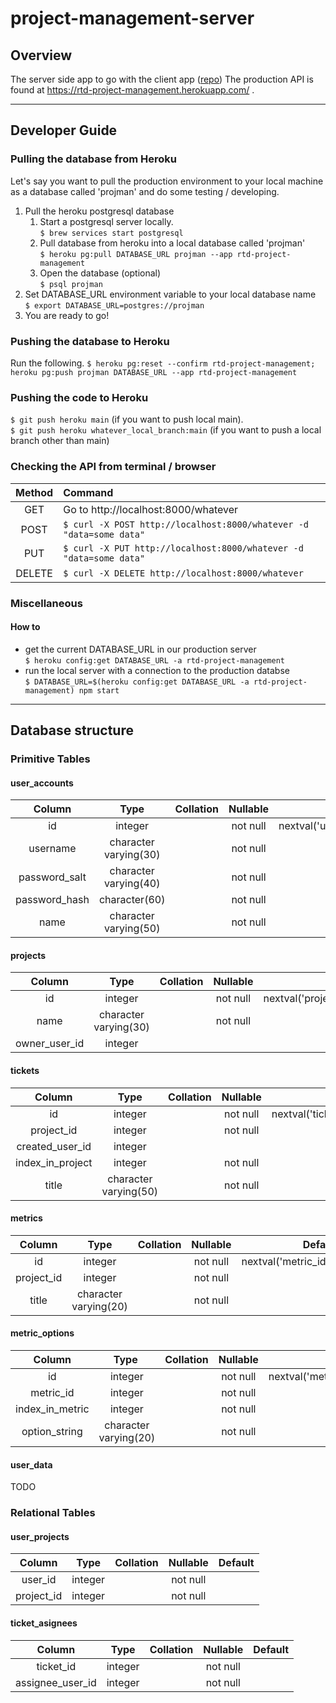 # project-management-server
## Overview
The server side app to go with the client app ([repo](https://github.com/rickythedeveloper/project-management-client/))
The production API is found at https://rtd-project-management.herokuapp.com/ .

---

## Developer Guide
### Pulling the database from Heroku
Let's say you want to pull the production environment to your local machine as a database called 'projman' and do some testing / developing.
1. Pull the heroku postgresql database
	1. Start a postgresql server locally.\
	`$ brew services start postgresql`
	2. Pull database from heroku into a local database called 'projman'\
	`$ heroku pg:pull DATABASE_URL projman --app rtd-project-management`
	3. Open the database (optional)\
	`$ psql projman`
2. Set DATABASE_URL environment variable to your local database name\
`$ export DATABASE_URL=postgres://projman`
1. You are ready to go!

### Pushing the database to Heroku
Run the following.
`$ heroku pg:reset --confirm rtd-project-management; heroku pg:push projman DATABASE_URL --app rtd-project-management`

### Pushing the code to Heroku
`$ git push heroku main` (if you want to push local main).\
`$ git push heroku whatever_local_branch:main` (if you want to push a local branch other than main)

### Checking the API from terminal / browser
Method | Command
:-: | :-
GET | Go to http://localhost:8000/whatever
POST | `$ curl -X POST http://localhost:8000/whatever -d "data=some data"`
PUT | `$ curl -X PUT http://localhost:8000/whatever -d "data=some data"`
DELETE | `$ curl -X DELETE http://localhost:8000/whatever`

### Miscellaneous
#### How to
- get the current DATABASE_URL in our production server\
`$ heroku config:get DATABASE_URL -a rtd-project-management`
- run the local server with a connection to the production databse\
`$ DATABASE_URL=$(heroku config:get DATABASE_URL -a rtd-project-management) npm start`

---

## Database structure
### Primitive Tables
#### user_accounts
Column | Type | Collation | Nullable | Default
:---:  | :--: | :--:      | :---:    | :---:
 id            | integer               |           | not null | nextval('user_accounts_id_seq'::regclass) 
 username      | character varying(30) |           | not null | 
 password_salt | character varying(40) |           | not null | 
 password_hash | character(60)         |           | not null | 
 name          | character varying(50) |           | not null | 
#### projects
Column | Type | Collation | Nullable | Default                
:---: | :---: | :---: | :---: | :---:
 id            | integer               |           | not null | nextval('projects_id_seq'::regclass)
 name          | character varying(30) |           | not null | 
 owner_user_id | integer               |           |          | 

#### tickets
Column | Type | Collation | Nullable | Default               
:-: | :-: | :-: | :-: | :-: 
 id               | integer               |           | not null | nextval('tickets_id_seq'::regclass)
 project_id       | integer               |           | not null | 
 created_user_id  | integer               |           |          | 
 index_in_project | integer               |           | not null | 
 title            | character varying(50) |           | not null |

#### metrics 
Column | Type | Collation | Nullable | Default               
:-: | :-: | :-: | :-: | :-: 
 id         | integer               |           | not null | nextval('metric_id_seq'::regclass)
 project_id | integer               |           | not null | 
 title      | character varying(20) |           | not null | 

#### metric_options
Column | Type | Collation | Nullable | Default                  
:-: | :-: | :-: | :-: | :-: | 
 id              | integer               |           | not null | nextval('metric_option_id_seq'::regclass)
 metric_id       | integer               |           | not null | 
 index_in_metric | integer               |           | not null | 
 option_string   | character varying(20) |           | not null | 

#### user_data
TODO

### Relational Tables
#### user_projects
Column | Type | Collation | Nullable | Default 
:-: | :-: | :-: | :-: | :-:
user_id    | integer |           | not null | 
project_id | integer |           | not null | 

#### ticket_asignees
Column | Type | Collation | Nullable | Default 
:-: | :-: | :-: | :-: | :-:
 ticket_id        | integer |           | not null | 
 assignee_user_id | integer |           | not null | 
